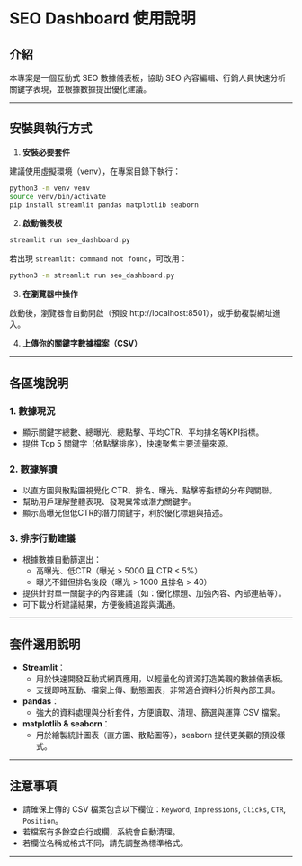 # SEO Dashboard 使用說明

## 介紹
本專案是一個互動式 SEO 數據儀表板，協助 SEO 內容編輯、行銷人員快速分析關鍵字表現，並根據數據提出優化建議。

---

## 安裝與執行方式

1. **安裝必要套件**

建議使用虛擬環境（venv），在專案目錄下執行：

```bash
python3 -m venv venv
source venv/bin/activate
pip install streamlit pandas matplotlib seaborn
```

2. **啟動儀表板**

```bash
streamlit run seo_dashboard.py
```

若出現 `streamlit: command not found`，可改用：

```bash
python3 -m streamlit run seo_dashboard.py
```

3. **在瀏覽器中操作**

啟動後，瀏覽器會自動開啟（預設 http://localhost:8501），或手動複製網址進入。

4. **上傳你的關鍵字數據檔案（CSV）**

---

## 各區塊說明

### 1. 數據現況
- 顯示關鍵字總數、總曝光、總點擊、平均CTR、平均排名等KPI指標。
- 提供 Top 5 關鍵字（依點擊排序），快速聚焦主要流量來源。

### 2. 數據解讀
- 以直方圖與散點圖視覺化 CTR、排名、曝光、點擊等指標的分布與關聯。
- 幫助用戶理解整體表現、發現異常或潛力關鍵字。
- 顯示高曝光但低CTR的潛力關鍵字，利於優化標題與描述。

### 3. 排序行動建議
- 根據數據自動篩選出：
  - 高曝光、低CTR（曝光 > 5000 且 CTR < 5%）
  - 曝光不錯但排名後段（曝光 > 1000 且排名 > 40）
- 提供針對單一關鍵字的內容建議（如：優化標題、加強內容、內部連結等）。
- 可下載分析建議結果，方便後續追蹤與溝通。

---

## 套件選用說明

- **Streamlit**：
  - 用於快速開發互動式網頁應用，以輕量化的資源打造美觀的數據儀表板。
  - 支援即時互動、檔案上傳、動態圖表，非常適合資料分析與內部工具。
- **pandas**：
  - 強大的資料處理與分析套件，方便讀取、清理、篩選與運算 CSV 檔案。
- **matplotlib & seaborn**：
  - 用於繪製統計圖表（直方圖、散點圖等），seaborn 提供更美觀的預設樣式。

---

## 注意事項
- 請確保上傳的 CSV 檔案包含以下欄位：`Keyword`, `Impressions`, `Clicks`, `CTR`, `Position`。
- 若檔案有多餘空白行或欄，系統會自動清理。
- 若欄位名稱或格式不同，請先調整為標準格式。

---